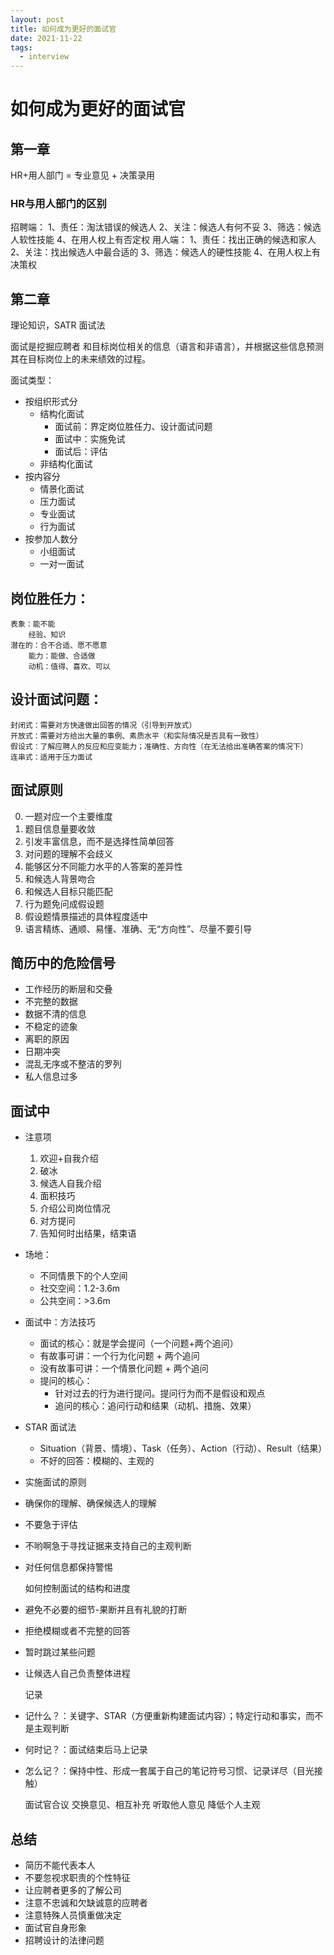```yaml
---
layout: post
title: 如何成为更好的面试官
date: 2021-11-22
tags:
  - interview
---
```


# 如何成为更好的面试官

## 第一章

HR+用人部门 = 专业意见 + 决策录用

### HR与用人部门的区别

招聘端：
1、责任：淘汰错误的候选人
2、关注：候选人有何不妥
3、筛选：候选人软性技能
4、在用人权上有否定权
用人端：
1、责任：找出正确的候选和家人
2、关注：找出候选人中最合适的
3、筛选：候选人的硬性技能
4、在用人权上有决策权

## 第二章

理论知识，SATR 面试法

面试是挖掘应聘者 和目标岗位相关的信息（语言和非语言），并根据这些信息预测其在目标岗位上的未来绩效的过程。

面试类型：

- 按组织形式分
  - 结构化面试
    - 面试前：界定岗位胜任力、设计面试问题
    - 面试中：实施免试
    - 面试后：评估
  - 非结构化面试
- 按内容分
  - 情景化面试
  - 压力面试
  - 专业面试
  - 行为面试
- 按参加人数分
  - 小组面试
  - 一对一面试

## 岗位胜任力：

    表象：能不能
    	经验、知识
    潜在的：合不合适、愿不愿意
    	能力：能做、合适做
    	动机：值得、喜欢、可以

## 设计面试问题：

    封闭式：需要对方快速做出回答的情况（引导到开放式）
    开放式：需要对方给出大量的事例、素质水平（和实际情况是否具有一致性）
    假设式：了解应聘人的反应和应变能力；准确性、方向性（在无法给出准确答案的情况下）
    连串式：适用于压力面试

## 面试原则

0. 一题对应一个主要维度
1. 题目信息量要收敛
2. 引发丰富信息，而不是选择性简单回答
3. 对问题的理解不会歧义
4. 能够区分不同能力水平的人答案的差异性
5. 和候选人背景吻合
6. 和候选人目标只能匹配
7. 行为题免问成假设题
8. 假设题情景描述的具体程度适中
9. 语言精练、通顺、易懂、准确、无“方向性”、尽量不要引导

## 简历中的危险信号

- 工作经历的断层和交叠
- 不完整的数据
- 数据不清的信息
- 不稳定的迹象
- 离职的原因
- 日期冲突
- 混乱无序或不整洁的罗列
- 私人信息过多

## 面试中

- 注意项
  1. 欢迎+自我介绍
  2. 破冰
  3. 候选人自我介绍
  4. 面积技巧
  5. 介绍公司岗位情况
  6. 对方提问
  7. 告知何时出结果，结束语
- 场地：
  - 不同情景下的个人空间
  - 社交空间：1.2-3.6m
  - 公共空间：>3.6m
- 面试中：方法技巧
  - 面试的核心：就是学会提问（一个问题+两个追问）
  - 有故事可讲：一个行为化问题 + 两个追问
  - 没有故事可讲：一个情景化问题 + 两个追问
  - 提问的核心：
    - 针对过去的行为进行提问。提问行为而不是假设和观点
    - 追问的核心：追问行动和结果（动机、措施、效果）
- STAR 面试法
  - Situation（背景、情境）、Task（任务）、Action（行动）、Result（结果）
  - 不好的回答：模糊的、主观的
- 实施面试的原则

- 确保你的理解、确保候选人的理解
- 不要急于评估
- 不哟啊急于寻找证据来支持自己的主观判断
- 对任何信息都保持警惕

  如何控制面试的结构和进度

- 避免不必要的细节-果断并且有礼貌的打断
- 拒绝模糊或者不完整的回答
- 暂时跳过某些问题
- 让候选人自己负责整体进程

  记录

- 记什么？：关键字、STAR（方便重新构建面试内容）；特定行动和事实，而不是主观判断
- 何时记？：面试结束后马上记录
- 怎么记？：保持中性、形成一套属于自己的笔记符号习惯、记录详尽（目光接触）

  面试官合议
  交换意见、相互补充
  听取他人意见
  降低个人主观

## 总结

- 简历不能代表本人
- 不要忽视求职责的个性特征
- 让应聘者更多的了解公司
- 注意不忠诚和欠缺诚意的应聘者
- 注意特殊人员慎重做决定
- 面试官自身形象
- 招聘设计的法律问题
